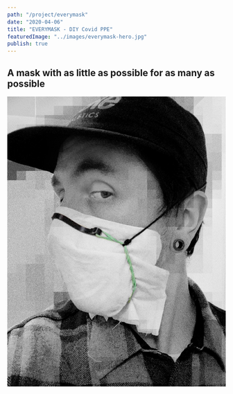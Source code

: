 ```yaml
---
path: "/project/everymask"
date: "2020-04-06"
title: "EVERYMASK - DIY Covid PPE"
featuredImage: "../images/everymask-hero.jpg"
publish: true
---
```


## A mask with as little as possible for as many as possible

![EVERYMASK](../images/everymask-hero.jpg "EVERYMASK")

